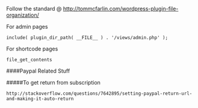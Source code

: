 Follow the standard @ http://tommcfarlin.com/wordpress-plugin-file-organization/

For admin pages

    include( plugin_dir_path( __FILE__ ) . '/views/admin.php' );

For shortcode pages

    file_get_contents


####Paypal Related Stuff

#####To get return from subscription

    http://stackoverflow.com/questions/7642895/setting-paypal-return-url-and-making-it-auto-return

